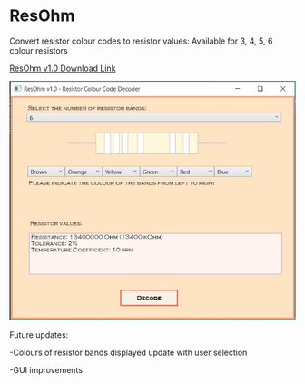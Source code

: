 # ResOhm
Convert resistor colour codes to resistor values: Available for 3, 4, 5, 6 colour resistors

[ResOhm v1.0 Download Link](https://github.com/martinlai/ResOhm/raw/master/ResOhm/ResOhm.exe)

![ResOhm v1.0](/ResOhm/ResOhm.JPG?raw=true)

Future updates:

-Colours of resistor bands displayed update with user selection

-GUI improvements
